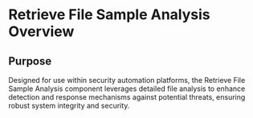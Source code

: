 # Retrieve File Sample Analysis Overview

## Purpose
Designed for use within security automation platforms, the Retrieve File Sample Analysis component leverages detailed file analysis to enhance detection and response mechanisms against potential threats, ensuring robust system integrity and security.